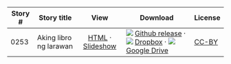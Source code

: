 Story #  | Story title | View | Download | License
-------- | -----------  |:-------:| ---------------- | -------
0253 | Aking libro ng larawan | [HTML](https://global-asp.github.io/stories/tl/0253_aking-libro-ng-larawan.html) · <a href="https://global-asp.github.io/stories/tl/0253_aking-libro-ng-larawan_slides.html" target="_blank">Slideshow</a> | ![](https://cloud.githubusercontent.com/assets/9295750/9483128/0e089e5e-4b51-11e5-98ca-6da5cef156a7.png) [Github release]() · ![](https://cloud.githubusercontent.com/assets/9295750/10150606/3f5ae2dc-65f5-11e5-8f63-841c51cc1cde.png) [Dropbox](https://www.dropbox.com/s/lp20ixu472hga6o/tl.zip) · ![](https://cloud.githubusercontent.com/assets/9295750/9473522/1d6fdde4-4b10-11e5-98f5-aa6c6b04a08e.png) [Google Drive](https://drive.google.com/open?id=0B59ZADK9EsbsQ2ZUX082QnFEc1U) | [CC-BY](https://creativecommons.org/licenses/by/3.0/)
